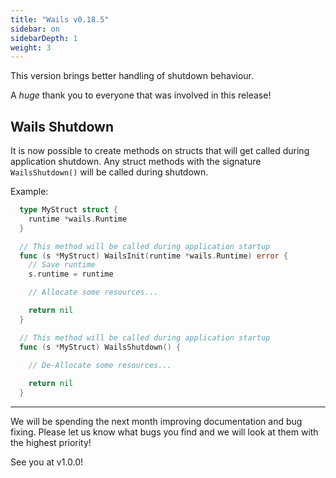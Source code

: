 ```yaml
---
title: "Wails v0.18.5"
sidebar: on
sidebarDepth: 1
weight: 3
---
```


This version brings better handling of shutdown behaviour.

A *huge* thank you to everyone that was involved in this release!

## Wails Shutdown

It is now possible to create methods on structs that will get called during application shutdown. Any struct methods with the signature `WailsShutdown()` will be called during shutdown.

Example:
```go
  type MyStruct struct {
    runtime *wails.Runtime
  }

  // This method will be called during application startup
  func (s *MyStruct) WailsInit(runtime *wails.Runtime) error {
    // Save runtime
    s.runtime = runtime

    // Allocate some resources...

    return nil
  }

  // This method will be called during application startup
  func (s *MyStruct) WailsShutdown() {
    
    // De-Allocate some resources...

    return nil
  }

```

---

We will be spending the next month improving documentation and bug fixing. Please let us know what bugs you find and we will look at them with the highest priority!

See you at v1.0.0! 